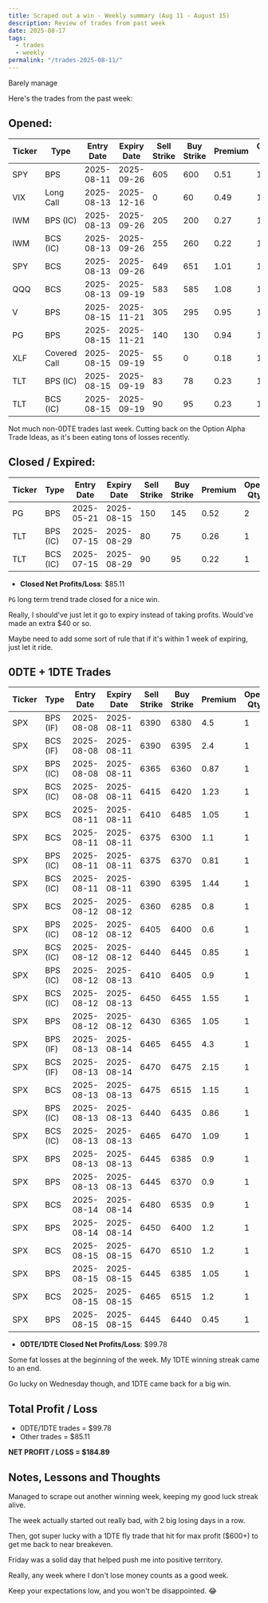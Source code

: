 ```yaml
---
title: Scraped out a win - Weekly summary (Aug 11 - August 15)
description: Review of trades from past week
date: 2025-08-17
tags:
  - trades
  - weekly
permalink: "/trades-2025-08-11/"
---
```


Barely manage

Here's the trades from the past week:

## Opened:

<div class="trade-table weekly full-width">

|**Ticker**|**Type**|**Entry Date**|**Expiry Date**|**Sell Strike**|**Buy Strike**|**Premium**|**Open Qty**|**Fee open**|**Net Premium**|
|---|---|---|---|---|---|---|---|---|---|
|SPY|BPS|2025-08-11|2025-09-26|605|600|0.51|1|1.41|49.59|
|VIX|Long Call|2025-08-13|2025-12-16|0|60|0.49|1|1.3|47.7|
|IWM|BPS (IC)|2025-08-13|2025-09-26|205|200|0.27|1|1.4|25.6|
|IWM|BCS (IC)|2025-08-13|2025-09-26|255|260|0.22|1|1.4|20.6|
|SPY|BCS|2025-08-13|2025-09-26|649|651|1.01|1|2.11|98.89|
|QQQ|BCS|2025-08-13|2025-09-19|583|585|1.08|1|1.99|106.01|
|V|BPS|2025-08-15|2025-11-21|305|295|0.95|1|1.41|93.59|
|PG|BPS|2025-08-15|2025-11-21|140|130|0.94|1|1.41|92.59|
|XLF|Covered Call|2025-08-15|2025-09-19|55|0|0.18|1|0.57|17.43|
|TLT|BPS (IC)|2025-08-15|2025-09-19|83|78|0.23|1|2.1|20.9|
|TLT|BCS (IC)|2025-08-15|2025-09-19|90|95|0.23|1|2.1|20.9|

</div>

Not much non-0DTE trades last week.  Cutting back on the Option Alpha Trade Ideas, as it's been eating tons of losses recently.


## Closed / Expired:

<div class = "trade-table weekly full-width">

|**Ticker**|**Type**|**Entry Date**|**Expiry Date**|**Sell Strike**|**Buy Strike**|**Premium**|**Open Qty**|**Fee open**|**Net Premium**|**Close Date**|**Close Cost**|**Close Qty**|**Fee close**|**Profit/Loss**|
|---|---|---|---|---|---|---|---|---|---|---|---|---|---|---|
|PG|BPS|2025-05-21|2025-08-15|150|145|0.52|2|1.48|102.52|2025-08-11|-0.2|2|1.11|61.41|
|TLT|BPS (IC)|2025-07-15|2025-08-29|80|75|0.26|1|2.11|23.89|2025-08-12|-0.03|1|3.04|17.85|
|TLT|BCS (IC)|2025-07-15|2025-08-29|90|95|0.22|1|2.11|19.89|2025-08-12|-0.11|1|3.04|5.85|


</div>

- **Closed Net Profits/Loss**: $85.11

`PG` long term trend trade closed for a nice win.  

Really, I should've just let it go to expiry instead of taking profits.  Would've made an extra $40 or so.

Maybe need to add some sort of rule that if it's within 1 week of expiring, just let it ride.


## 0DTE + 1DTE Trades

<div class = "trade-table weekly full-width">

|**Ticker**|**Type**|**Entry Date**|**Expiry Date**|**Sell Strike**|**Buy Strike**|**Premium**|**Open Qty**|**Fee open**|**Net Premium**|**Exit Date**|**Close Cost**|**Close Qty**|**Fee close**|**Profit/Loss**|
|---|---|---|---|---|---|---|---|---|---|---|---|---|---|---|
|SPX|BPS (IF)|2025-08-08|2025-08-11|6390|6380|4.5|1|3.29|446.71|2025-08-11|-10|1|0|-553.29|
|SPX|BCS (IF)|2025-08-08|2025-08-11|6390|6395|2.4|1|3.29|236.71|2025-08-11|0|1|0|236.71|
|SPX|BPS (IC)|2025-08-08|2025-08-11|6365|6360|0.87|1|3.28|83.72|2025-08-11|0|1|0|83.72|
|SPX|BCS (IC)|2025-08-08|2025-08-11|6415|6420|1.23|1|3.28|119.72|2025-08-11|0|1|0|119.72|
|SPX|BCS|2025-08-11|2025-08-11|6410|6485|1.05|1|3.2|101.8|2025-08-11|-2.2|1|1.64|-119.84|
|SPX|BCS|2025-08-11|2025-08-11|6375|6300|1.1|1|3.2|106.8|2025-08-11|-2.25|1|3.2|-121.4|
|SPX|BPS (IC)|2025-08-11|2025-08-11|6375|6370|0.81|1|3.28|77.72|2025-08-11|-1.55|1|0|-77.28|
|SPX|BCS (IC)|2025-08-11|2025-08-11|6390|6395|1.44|1|3.28|140.72|2025-08-11|0|1|0|140.72|
|SPX|BCS|2025-08-12|2025-08-12|6360|6285|0.8|1|3.2|76.8|2025-08-12|0|1|0|76.8|
|SPX|BPS (IC)|2025-08-12|2025-08-12|6405|6400|0.6|1|3.28|56.72|2025-08-12|0|1|0|56.72|
|SPX|BCS (IC)|2025-08-12|2025-08-12|6440|6445|0.85|1|3.28|81.72|2025-08-12|-5|1|0|-418.28|
|SPX|BPS (IC)|2025-08-12|2025-08-13|6410|6405|0.9|1|3.28|86.72|2025-08-13|0|1|0|86.72|
|SPX|BCS (IC)|2025-08-12|2025-08-13|6450|6455|1.55|1|3.28|151.72|2025-08-13|-5|1|0|-348.28|
|SPX|BPS|2025-08-12|2025-08-12|6430|6365|1.05|1|3.2|101.8|2025-08-12|0|1|0|101.8|
|SPX|BPS (IF)|2025-08-13|2025-08-14|6465|6455|4.3|1|3.29|426.71|2025-08-14|0|1|0|426.71|
|SPX|BCS (IF)|2025-08-13|2025-08-14|6470|6475|2.15|1|3.29|211.71|2025-08-14|0|1|0|211.71|
|SPX|BCS|2025-08-13|2025-08-13|6475|6515|1.15|1|3.2|111.8|2025-08-13|0|1|0|111.8|
|SPX|BPS (IC)|2025-08-13|2025-08-13|6440|6435|0.86|1|3.28|82.72|2025-08-13|-1.58|1|0|-75.28|
|SPX|BCS (IC)|2025-08-13|2025-08-13|6465|6470|1.09|1|3.28|105.72|2025-08-13|0|1|0|105.72|
|SPX|BPS|2025-08-13|2025-08-13|6445|6385|0.9|1|3.2|86.8|2025-08-13|-2.45|1|3.2|-161.4|
|SPX|BPS|2025-08-13|2025-08-13|6445|6370|0.9|1|3.11|86.89|2025-08-13|0|1|0|86.89|
|SPX|BCS|2025-08-14|2025-08-14|6480|6535|0.9|1|3.11|86.89|2025-08-14|0|1|0|86.89|
|SPX|BPS|2025-08-14|2025-08-14|6450|6400|1.2|1|3.2|116.8|2025-08-14|-2.5|1|3.4|-136.6|
|SPX|BCS|2025-08-15|2025-08-15|6470|6510|1.2|1|3.2|116.8|2025-08-15|0|1|0|116.8|
|SPX|BPS|2025-08-15|2025-08-15|6445|6385|1.05|1|3.2|101.8|2025-08-15|-1.95|1|3.29|-96.49|
|SPX|BCS|2025-08-15|2025-08-15|6465|6515|1.2|1|3.2|116.8|2025-08-15|0|1|0|116.8|
|SPX|BPS|2025-08-15|2025-08-15|6445|6440|0.45|1|3.31|41.69|2025-08-15|0|1|0|41.69|

</div>

- **0DTE/1DTE Closed Net Profits/Loss**: $99.78

Some fat losses at the beginning of the week.  My 1DTE winning streak came to an end.  

Go lucky on Wednesday though, and 1DTE came back for a big win.

## Total Profit / Loss

+ 0DTE/1DTE trades = $99.78
+ Other trades = $85.11

**NET PROFIT / LOSS = $184.89**

## Notes, Lessons and Thoughts

Managed to scrape out another winning week, keeping my good luck streak alive.

The week actually started out really bad, with 2 big losing days in a row.

Then, got super lucky with a 1DTE fly trade that hit for max profit ($600+) to get me back to near breakeven.

Friday was a solid day that helped push me into positive territory.

Really, any week where I don't lose money counts as a good week.

Keep your expectations low, and you won't be disappointed. 😂